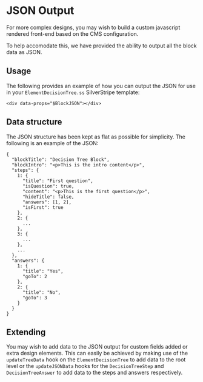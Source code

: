 # JSON Output

For more complex designs, you may wish to build a custom javascript rendered
front-end based on the CMS configuration.

To help accomodate this, we have provided the ability to output all the block
data as JSON.

## Usage

The following provides an example of how you can output the JSON for use in
your `ElementDecisionTree.ss` SilverStripe template:

```
<div data-props="$BlockJSON"></div>
```

## Data structure

The JSON structure has been kept as flat as possible for simplicity. The
following is an example of the JSON:

```
{
  "blockTitle": "Decision Tree Block",
  "blockIntro": "<p>This is the intro content</p>",
  "steps": {
    1: {
      "title": "First question",
      "isQuestion": true,
      "content": "<p>This is the first question</p>",
      "hideTitle": false,
      "answers": [1, 2],
      "isFirst": true
    },
    2: {
      ...
    },
    3: {
      ...
    },
    ...
  },
  "answers": {
    1: {
      "title": "Yes",
      "goTo": 2
    },
    2: {
      "title": "No",
      "goTo": 3
    }
  }
}
```

## Extending

You may wish to add data to the JSON output for custom fields added or extra
design elements. This can easily be achieved by making use of the
`updateTreeData` hook on the `ElementDecisionTree` to add data to the root
level or the `updateJSONData` hooks for the `DecisionTreeStep` and
`DecisionTreeAnswer` to add data to the steps and answers respectively.
